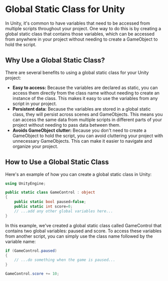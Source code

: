 # Global Static Class for Unity

In Unity, it's common to have variables that need to be accessed from multiple scripts throughout your project. One way to do this is by creating a global static class that contains those variables, which can be accessed from anywhere in your project without needing to create a GameObject to hold the script.

## Why Use a Global Static Class?

There are several benefits to using a global static class for your Unity project:

- **Easy to access:** Because the variables are declared as static, you can access them directly from the class name without needing to create an instance of the class. This makes it easy to use the variables from any script in your project.
- **Persistent data:** Because the variables are stored in a global static class, they will persist across scenes and GameObjects. This means you can access the same data from multiple scripts in different parts of your project without needing to pass data between them.
- **Avoids GameObject clutter:** Because you don't need to create a GameObject to hold the script, you can avoid cluttering your project with unnecessary GameObjects. This can make it easier to navigate and organize your project.

## How to Use a Global Static Class

Here's an example of how you can create a global static class in Unity:

```csharp
using UnityEngine;

public static class GameControl : object 
{
    public static bool paused=false;
    public static int score=0;
    // ...add any other global variables here...
}
```
In this example, we've created a global static class called GameControl that contains two global variables: paused and score. To access these variables from another script, you can simply use the class name followed by the variable name:
```csharp
if (GameControl.paused)
{
    // ...do something when the game is paused...
}
```

```csharp
GameControl.score += 10;
```
